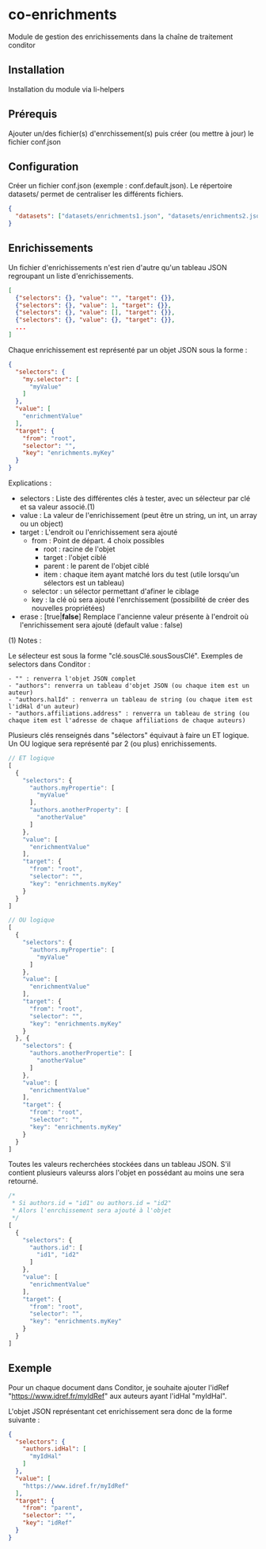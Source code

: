 # co-enrichments
Module de gestion des enrichissements dans la chaîne de traitement conditor

## Installation ##

Installation du module via li-helpers

## Prérequis ##

Ajouter un/des fichier(s) d'enrchissement(s) puis créer (ou mettre à jour) le fichier conf.json

## Configuration ##

Créer un fichier conf.json (exemple : conf.default.json).
Le répertoire datasets/ permet de centraliser les différents fichiers.

```json
{
  "datasets": ["datasets/enrichments1.json", "datasets/enrichments2.json"]
}
```

## Enrichissements ##

Un fichier d'enrichissements n'est rien d'autre qu'un tableau JSON regroupant un liste d'enrichissements.

```json
[
  {"selectors": {}, "value": "", "target": {}},
  {"selectors": {}, "value": 1, "target": {}},
  {"selectors": {}, "value": [], "target": {}},
  {"selectors": {}, "value": {}, "target": {}},
  ...
]
```

Chaque enrichissement est représenté par un objet JSON sous la forme : 

```json
{
  "selectors": {
    "my.selector": [
      "myValue"
    ]
  },
  "value": [
    "enrichmentValue"
  ],
  "target": {
    "from": "root",
    "selector": "",
    "key": "enrichments.myKey"
  }
}
```

Explications :

- selectors : Liste des différentes clés à tester, avec un sélecteur par clé et sa valeur associé.(1) 
- value : La valeur de l'enrichissement (peut être un string, un int, un array ou un object)
- target : L'endroit ou l'enrichissement sera ajouté
    - from : Point de départ. 4 choix possibles
        - root : racine de l'objet
        - target : l'objet ciblé
        - parent : le parent de l'objet ciblé
        - item : chaque item ayant matché lors du test (utile lorsqu'un sélectors est un tableau)
    - selector : un sélector permettant d'afiner le ciblage
    - key : la clé où sera ajouté l'enrchissement (possibilité de créer des nouvelles propriétées)
- erase : [true|**false**] Remplace l'ancienne valeur présente à l'endroit où l'enrichissement sera ajouté (default value : false)

(1) Notes :

Le sélecteur est sous la forme "clé.sousClé.sousSousClé". Exemples de selectors dans Conditor :

    - "" : renverra l'objet JSON complet
    - "authors": renverra un tableau d'objet JSON (ou chaque item est un auteur)
    - "authors.halId" : renverra un tableau de string (ou chaque item est l'idHal d'un auteur)
    - "authors.affiliations.address" : renverra un tableau de string (ou chaque item est l'adresse de chaque affiliations de chaque auteurs)

Plusieurs clés renseignés dans "sélectors" équivaut à faire un ET logique. Un OU logique sera représenté par 2 (ou plus) enrichissements.

```js
// ET logique
[
  {
    "selectors": {
      "authors.myPropertie": [
        "myValue"
      ],
      "authors.anotherProperty": [
        "anotherValue"
      ]
    },
    "value": [
      "enrichmentValue"
    ],
    "target": {
      "from": "root",
      "selector": "",
      "key": "enrichments.myKey"
    }
  }
]

// OU logique
[
  {
    "selectors": {
      "authors.myPropertie": [
        "myValue"
      ]
    },
    "value": [
      "enrichmentValue"
    ],
    "target": {
      "from": "root",
      "selector": "",
      "key": "enrichments.myKey"
    }
  }, {
    "selectors": {
      "authors.anotherPropertie": [
        "anotherValue"
      ]
    },
    "value": [
      "enrichmentValue"
    ],
    "target": {
      "from": "root",
      "selector": "",
      "key": "enrichments.myKey"
    }
  }
]
```

Toutes les valeurs recherchées stockées dans un tableau JSON. S'il contient plusieurs valeurss alors l'objet en possédant au moins une sera retourné.

```js
/*
 * Si authors.id = "id1" ou authors.id = "id2"
 * Alors l'enrchissement sera ajouté à l'objet
 */
[
  {
    "selectors": {
      "authors.id": [
        "id1", "id2"
      ]
    },
    "value": [
      "enrichmentValue"
    ],
    "target": {
      "from": "root",
      "selector": "",
      "key": "enrichments.myKey"
    }
  }
]
```

## Exemple ##

Pour un chaque document dans Conditor, je souhaite ajouter l'idRef "https://www.idref.fr/myIdRef" aux auteurs ayant l'idHal "myIdHal".

L'objet JSON représentant cet enrichissement sera donc de la forme suivante :

```json
{
  "selectors": {
    "authors.idHal": [
      "myIdHal"
    ]
  },
  "value": [
    "https://www.idref.fr/myIdRef"
  ],
  "target": {
    "from": "parent",
    "selector": "",
    "key": "idRef"
  }
}
```
